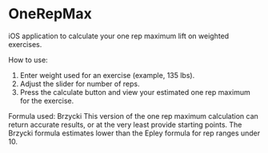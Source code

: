 # OneRepMax
iOS application to calculate your one rep maximum lift on weighted exercises.

How to use:
1. Enter weight used for an exercise (example, 135 lbs).
2. Adjust the slider for number of reps. 
3. Press the calculate button and view your estimated one rep maximum for the exercise.

Formula used: Brzycki
This version of the one rep maximum calculation can return accurate results, or at the very least provide starting points. 
The Brzycki formula estimates lower than the Epley formula for rep ranges under 10. 
